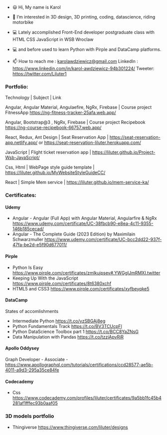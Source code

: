 - 😃 Hi, My name is Karol

- 👀 I’m interested in 3D design, 3D printing, coding, datascience, riding motorbike
- 💻 Lately accomplished Front-End developer postgraduate class with HTML CSS JavaScript in WSB Wroclaw
- 💻 and before used to learn Python with Pirple and DataCamp platforms.
- 📫 How to reach me :
  karolawdziewicz@gmail.com 
  LinkedIn : https://www.linkedin.com/in/karol-awdziewicz-94b301224/
  Tweeter: https://twitter.com/Liluter1
  

### Portfolio:

Technology | Subject | Link

Angular, Angular Material, Angulaefire, NgRx, Firebase | Course project FitnessApp https://ng-fitness-tracker-25afa.web.app/

Angular, Bootstrap@3 , NgRx, Firebase | Course project Recipebook https://ng-course-recipebook-66757.web.app/

React, Redux, Ant Design | Seat Reservation App | https://seat-reservation-app.netlify.app/ or https://seat-reservation-liluter.herokuapp.com/

JavaScript | Flight ticket reservation app |  https://liluter.github.io/Project-Wsb-JavaScript/

Css, Html | WebPage style guide template | https://liluter.github.io/MyWebsiteStyleGuideCC/

React | Simple Mem service | https://liluter.github.io/mem-service-ka/


### Certificates:

#### Udemy
- Angular - Angular (Full App) with Angular Material, Angularfire & NgRx https://www.udemy.com/certificate/UC-38fbcb90-e8ea-4c11-9355-146b185cecad/
- Angular - The Complete Guide (2023 Edition) by Maximilain Schwarzmuller https://www.udemy.com/certificate/UC-bcc2dd22-937f-47fa-be2d-e5f90d677011/

#### Pirple

- Python Is Easy https://www.pirple.com/certificates/zmlkujpsev#.YWGgIJmRMXI.twitter
- Keeping Up With the JavaScript https://www.pirple.com/certificates/8t6380xchf
- HTML5 and CSS3  https://www.pirple.com/certificates/xyfbeyqke5

#### DataCamp
States of accomlishments

- Intermediate Python  https://t.co/yzSBGAj8eg
- Python Fundamentals Track https://t.co/BV3TCUcpFl
- Python DataScience Toolbox part 1 https://t.co/BCC8YaZNsG
- Data Manipulation with Pandas https://t.co/tzzjApvRiR

#### Apollo Oddysey

Graph Developer - Associate - https://www.apollographql.com/tutorials/certifications/ccd28577-ae5b-4011-a9d3-295a35ce84fe

#### Codecademy

- Css https://www.codecademy.com/profiles/liluter/certificates/9a5bb1fc45b4281af1fffec93b0aaf05

### 3D models portfolio
- Thingiverse https://www.thingiverse.com/liluter/designs

<!---
Liluter/Liluter is a ✨ special ✨ repository because its `README.md` (this file) appears on your GitHub profile.
You can click the Preview link to take a look at your changes.
--->
